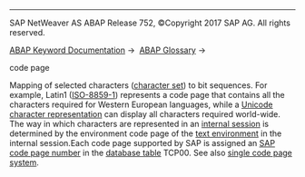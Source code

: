   

* * *

SAP NetWeaver AS ABAP Release 752, ©Copyright 2017 SAP AG. All rights reserved.

[ABAP Keyword Documentation](javascript:call_link\('abenabap.htm'\)) →  [ABAP Glossary](javascript:call_link\('abenabap_glossary.htm'\)) → 

code page

Mapping of selected characters ([character set](javascript:call_link\('abencharacter_set_glosry.htm'\) "Glossary Entry")) to bit sequences. For example, Latin1 ([ISO-8859-1](javascript:call_link\('abeniso-8859_glosry.htm'\) "Glossary Entry")) represents a code page that contains all the characters required for Western European languages, while a [Unicode character representation](javascript:call_link\('abenunicode_char_represent_glosry.htm'\) "Glossary Entry") can display all characters required world-wide. The way in which characters are represented in an [internal session](javascript:call_link\('abeninternal_session_glosry.htm'\) "Glossary Entry") is determined by the environment code page of the [text environment](javascript:call_link\('abentext_environment_glosry.htm'\) "Glossary Entry") in the internal session.Each code page supported by SAP is assigned an [SAP code page number](javascript:call_link\('abensap_code_page_number_glosry.htm'\) "Glossary Entry") in the [database table](javascript:call_link\('abendatabase_table_glosry.htm'\) "Glossary Entry") TCP00. See also [single code page system](javascript:call_link\('abensystem_codepage_glosry.htm'\) "Glossary Entry").